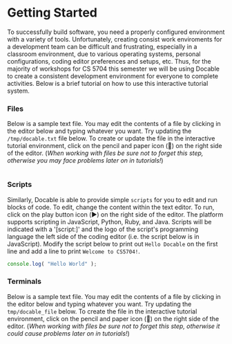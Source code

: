 # Getting Started

To successfully build software, you need a properly configured environment with a variety of tools. Unfortunately, creating consist work enviroments for a development team can be difficult and frustrating, especially in a classroom environment, due to various operating systems, personal configurations, coding editor preferences and setups, etc. Thus, for the majority of workshops for CS 5704 this semester we will be using Docable to create a consistent development environment for everyone to complete activities. Below is a brief tutorial on how to use this interactive tutorial system.

### Files

Below is a sample text file. You may edit the contents of a file by clicking in the editor below and typing whatever you want. Try updating the `/tmp/docable.txt` file below. To create or update the file in the interactive tutorial environment, click on the pencil and paper icon (📝) on the right side of the editor. (_When working with files be sure not to forget this step, otherwise you may face problems later on in tutorials!_)

```bash|{type:'file',path:'/tmp/docable.txt'}

```

### Scripts

Similarly, Docable is able to provide simple `scripts` for you to edit and run blocks of code. To edit, change the content within the text editor. To run, click on the play button icon (▶️) on the right side of the editor. The platform supports scripting in JavaScript, Python, Ruby, and Java. Scripts will be indicated with a '[script:]' and the logo of the script's programming language the left side of the coding editor (i.e. the script below is in JavaScript). Modify the script below to print out `Hello Docable` on the first line and add a line to print `Welcome to CS5704!`.

```js |{type:'script'}
console.log( "Hello World" );
```

### Terminals

Below is a sample text file. You may edit the contents of a file by clicking in the editor below and typing whatever you want. Try updating the `tmp/docable_file` below. To create the file in the interactive tutorial environment, click on the pencil and paper icon (📝) on the right side of the editor. (_When working with files be sure not to forget this step, otherwise it could cause problems later on in tutorials!_)